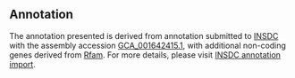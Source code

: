 

Annotation
----------

The annotation presented is derived from annotation submitted to
[INSDC](http://www.insdc.org) with the assembly accession
[GCA\_001642415.1](http://www.ebi.ac.uk/ena/data/view/GCA_001642415.1),
with additional non-coding genes derived from
[Rfam](http://rfam.xfam.org/). For more details, please visit [INSDC
annotation
import](http://ensemblgenomes.org/info/data/insdc_annotation).
